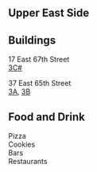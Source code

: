 ## Upper East Side 

## Buildings
17 East 67th Street\
[3C#](https://youtu.be/HWm57HYq3hc)

37 East 65th Street\
[3A](https://youtu.be/NnYm8FCjZvg), [3B](https://youtu.be/vtsuyMtdiUs)

## Food and Drink
Pizza\
Cookies\
Bars\
Restaurants
